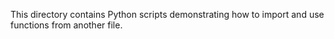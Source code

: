 This directory contains Python scripts demonstrating how to import and use functions from another file.

